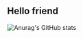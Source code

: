 ## Hello friend
![Anurag's GitHub stats](https://github-readme-stats.vercel.app/api?Jarlez=anuraghazra&theme=dark&show_icons=true)
